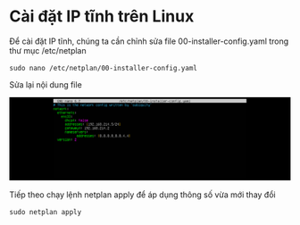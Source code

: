 # Cài đặt IP tĩnh trên Linux

Để cài đặt IP tĩnh, chúng ta cần chỉnh sửa file 00-installer-config.yaml trong thư mục /etc/netplan

```
sudo nano /etc/netplan/00-installer-config.yaml
```

Sửa lại nội dung file

![image1](/HoangNH/Linux/2.VMWare/image/yaml.png)

Tiếp theo chạy lệnh netplan apply để áp dụng thông số vừa mới thay đổi

```
sudo netplan apply
```

